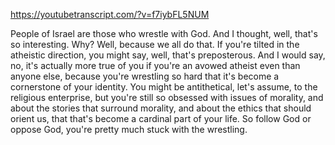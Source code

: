 https://youtubetranscript.com/?v=f7iybFL5NUM

 People of Israel are those who wrestle with God. And I thought, well, that's so interesting. Why? Well, because we all do that. If you're tilted in the atheistic direction, you might say, well, that's preposterous. And I would say, no, it's actually more true of you if you're an avowed atheist even than anyone else, because you're wrestling so hard that it's become a cornerstone of your identity. You might be antithetical, let's assume, to the religious enterprise, but you're still so obsessed with issues of morality, and about the stories that surround morality, and about the ethics that should orient us, that that's become a cardinal part of your life. So follow God or oppose God, you're pretty much stuck with the wrestling.